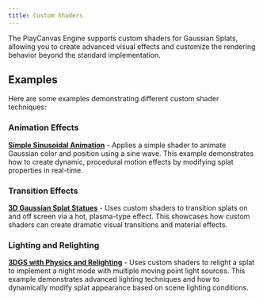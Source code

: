 ```yaml
---
title: Custom Shaders
---
```


The PlayCanvas Engine supports custom shaders for Gaussian Splats, allowing you to create advanced visual effects and customize the rendering behavior beyond the standard implementation.

## Examples

Here are some examples demonstrating different custom shader techniques:

### Animation Effects

[**Simple Sinusoidal Animation**](https://playcanvas.github.io/#/gaussian-splatting/multi-splat) - Applies a simple shader to animate Gaussian color and position using a sine wave. This example demonstrates how to create dynamic, procedural motion effects by modifying splat properties in real-time.

### Transition Effects

[**3D Gaussian Splat Statues**](https://playcanvas.com/project/1224723/overview/3d-gaussian-splat-statues) - Uses custom shaders to transition splats on and off screen via a hot, plasma-type effect. This showcases how custom shaders can create dramatic visual transitions and material effects.

### Lighting and Relighting

[**3DGS with Physics and Relighting**](https://playcanvas.com/project/1358087/overview/3dgs-with-physics-and-relighting) - Uses custom shaders to relight a splat to implement a night mode with multiple moving point light sources. This example demonstrates advanced lighting techniques and how to dynamically modify splat appearance based on scene lighting conditions.
